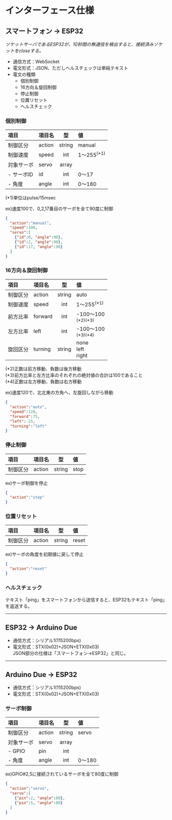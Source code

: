 # インターフェース仕様
## スマートフォン -> ESP32
_ソケットサーバであるESP32が、10秒間の無通信を検出すると、接続済みソケットをcloseする。_

* 通信方式：WebSocket
* 電文形式：JSON、ただしヘルスチェックは単純テキスト
* 電文の種類
    * 個別制御
    * 16方向＆旋回制御
    * 停止制御
    * 位置リセット
    * ヘルスチェック

### 個別制御
|項目|項目名|型|値|
|:--|:--|:-:|:--|
|制御区分|action|string|manual|
|制御速度|speed|int|1～255<sup>(*1)</sup>|
|対象サーボ|servo|array||
|- サーボID|id|int|0～17|
|- 角度|angle|int|0～180|

(*1)単位はpulse/15msec

ex)速度100で、0,2,17番目のサーボを全て90度に制御
```json
{
  "action":"manual",
  "speed":100,
  "servo":[
    {"id":0, "angle":90},
    {"id":2, "angle":90},
    {"id":17, "angle":90}
  ]
}
```

### 16方向＆旋回制御
|項目|項目名|型|値|
|:--|:--|:-:|:--|
|制御区分|action|string|auto|
|制御速度|speed|int|1～255<sup>(*1)</sup>|
|前方比率|forward|int|-100～100<br><sup>(*2)</sup><sup>(*3)</sup>|
|左方比率|left|int|-100～100<br><sup>(*3)</sup><sup>(*4)</sup>|
|旋回区分|turning|string|none<br>left<br>right|

(*2)正数は前方移動、負数は後方移動<br>
(*3)前方比率と左方比率のそれぞれの絶対値の合計は100であること<br>
(*4)正数は左方移動、負数は右方移動

ex)速度120で、北北東の方角へ、左旋回しながら移動
```json
{
  "action":"auto",
  "speed":120,
  "forward":75,
  "left":-25,
  "turning":"left"
}
```

### 停止制御
|項目|項目名|型|値|
|:--|:--|:-:|:--|
|制御区分|action|string|stop|

ex)サーボ制御を停止
```json
{
  "action":"stop"
}
```

### 位置リセット
|項目|項目名|型|値|
|:--|:--|:-:|:--|
|制御区分|action|string|reset|

ex)サーボの角度を初期値に戻して停止
```json
{
  "action":"reset"
}
```

### ヘルスチェック
テキスト「ping」をスマートフォンから送信すると、ESP32もテキスト「ping」を返送する。

---
## ESP32 -> Arduino Due
* 通信方式：シリアル1(115200bps)
* 電文形式：STX(0x02)+JSON+ETX(0x03)  
JSON部分の仕様は「スマートフォン->ESP32」と同じ。

---
## Arduino Due -> ESP32
* 通信方式：シリアル1(115200bps)
* 電文形式：STX(0x02)+JSON+ETX(0x03)

### サーボ制御
|項目|項目名|型|値|
|:--|:--|:-:|:--|
|制御区分|action|string|servo|
|対象サーボ|servo|array||
|- GPIO|pin|int||
|- 角度|angle|int|0～180|

ex)GPIO#2,5に接続されているサーボを全て80度に制御
```json
{
  "action":"servo",
  "servo":[
    {"pin":2, "angle":80},
    {"pin":5, "angle":80}
  ]
}
```
